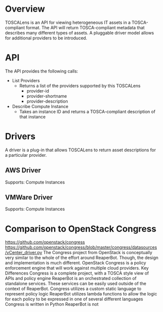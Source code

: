 # Overview
TOSCALens is an API for viewing heterogeneous IT assets in a TOSCA-compliant format. The API will return TOSCA-compliant metadata that describes many different types of assets. A pluggable driver model allows for additional providers to be introduced.

# API
The API provides the following calls:
* List Providers
  * Returns a list of the providers supported by this TOSCALens
    * provider-id
    * provider-shortname
    * provider-description
* Describe Compute Instance
  * Takes an instance ID and returns a TOSCA-compliant description of that instance

# Drivers
A driver is a plug-in that allows TOSCALens to return asset descriptions for a particular provider.

## AWS Driver
Supports: Compute Instances

## VMWare Driver
Supports: Compute Instances

# Comparison to OpenStack Congress
https://github.com/openstack/congress
https://github.com/openstack/congress/blob/master/congress/datasources/vCenter_driver.py
The Congress project from OpenStack is conceptually very similar to the whole of the effort around ReaperBot. Though, the design and implementation is much different. OpenStack Congress is a policy enforcement engine that will work against multiple cloud providers.
Key Differences
Congress is a complete project, with a TOSCA style view of APIs and policy engine
ReaperBot is an orchestrated collection of standalone services. These services can be easily used outside of the context of ReaperBot.
Congress utilizes a custom static language to represent policy logic
ReaperBot utilizes lambda functions to allow the logic for each policy to be expressed in one of several different languages
Congress is written in Python
ReaperBot is not
